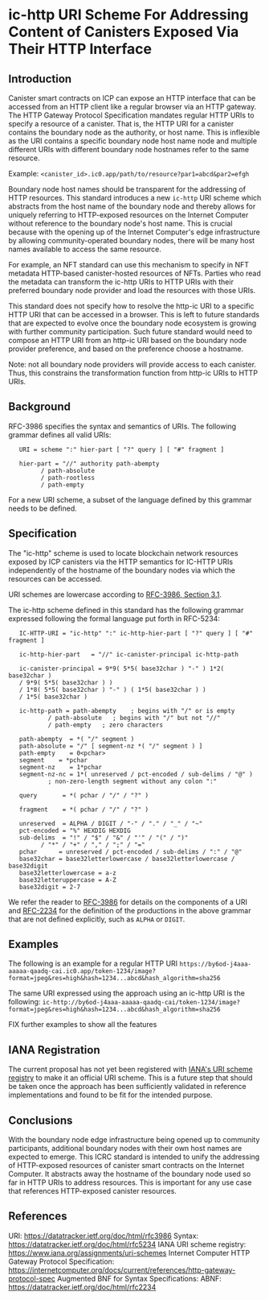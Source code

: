 # ic-http URI Scheme For Addressing Content of Canisters Exposed Via Their HTTP Interface


## Introduction

Canister smart contracts on ICP can expose an HTTP interface that can be accessed from an HTTP client like a regular browser via an HTTP gateway. The HTTP Gateway Protocol Specification mandates regular HTTP URIs to specify a resource of a canister. That is, the HTTP URI for a canister contains the boundary node as the authority, or host name. This is inflexible as the URI contains a specific boundary node host name node and multiple different URIs with different boundary node hostnames refer to the same resource. 

Example: `<canister_id>.ic0.app/path/to/resource?par1=abcd&par2=efgh`

Boundary node host names should be transparent for the addressing of HTTP resources. This standard introduces a new `ic-http` URI scheme which abstracts from the host name of the boundary node and thereby allows for uniquely referring to HTTP-exposed resources on the Internet Computer without reference to the boundary node's host name. This is crucial because with the opening up of the Internet Computer's edge infrastructure by allowing community-operated boundary nodes, there will be many host names available to access the same resource.

For example, an NFT standard can use this mechanism to specify in NFT metadata HTTP-based canister-hosted resources of NFTs. Parties who read the metadata can transform the ic-http URIs to HTTP URIs with their preferred boundary node provider and load the resources with those URIs.

This standard does not specify how to resolve the http-ic URI to a specific HTTP URI that can be accessed in a browser. This is left to future standards that are expected to evolve once the boundary node ecosystem is growing with further community participation. Such future standard would need to compose an HTTP URI from an http-ic URI based on the boundary node provider preference, and based on the preference choose a hostname.

Note: not all boundary node providers will provide access to each canister. Thus, this constrains the transformation function from http-ic URIs to HTTP URIs.


## Background

RFC-3986 specifies the syntax and semantics of URIs. The following grammar defines all valid URIs:

```
   URI = scheme ":" hier-part [ "?" query ] [ "#" fragment ]

   hier-part = "//" authority path-abempty
         / path-absolute
         / path-rootless
         / path-empty
```

For a new URI scheme, a subset of the language defined by this grammar needs to be defined.


## Specification

The "ic-http" scheme is used to locate blockchain network resources exposed by ICP canisters via the HTTP semantics for IC-HTTP URIs independently of the hostname of the boundary nodes via which the resources can be accessed.

URI schemes are lowercase according to [RFC-3986, Section 3.1](https://datatracker.ietf.org/doc/html/rfc3986#section-3.1).

The ic-http scheme defined in this standard has the following grammar expressed following the formal language put forth in RFC-5234:


```
   IC-HTTP-URI = "ic-http" ":" ic-http-hier-part [ "?" query ] [ "#" fragment ]

   ic-http-hier-part   = "//" ic-canister-principal ic-http-path

   ic-canister-principal = 9*9( 5*5( base32char ) "-" ) 1*2( base32char )
   / 9*9( 5*5( base32char ) )
   / 1*8( 5*5( base32char ) "-" ) ( 1*5( base32char ) )
   / 1*5( base32char )

   ic-http-path = path-abempty    ; begins with "/" or is empty
           / path-absolute   ; begins with "/" but not "//"
           / path-empty   ; zero characters

   path-abempty  = *( "/" segment )
   path-absolute = "/" [ segment-nz *( "/" segment ) ]
   path-empty    = 0<pchar>
   segment    = *pchar
   segment-nz    = 1*pchar
   segment-nz-nc = 1*( unreserved / pct-encoded / sub-delims / "@" )
           ; non-zero-length segment without any colon ":"

   query       = *( pchar / "/" / "?" )

   fragment    = *( pchar / "/" / "?" )

   unreserved  = ALPHA / DIGIT / "-" / "." / "_" / "~"
   pct-encoded = "%" HEXDIG HEXDIG
   sub-delims  = "!" / "$" / "&" / "'" / "(" / ")"
         / "*" / "+" / "," / ";" / "="
   pchar      = unreserved / pct-encoded / sub-delims / ":" / "@"
   base32char = base32letterlowercase / base32letterlowercase / base32digit
   base32letterlowercase = a-z
   base32letteruppercase = A-Z
   base32digit = 2-7
```

We refer the reader to [RFC-3986]([https://datatracker.ietf.org/doc/html/rfc3986](https://datatracker.ietf.org/doc/html/rfc3986#section-3.4)) for details on the components of a URI and [RFC-2234](https://datatracker.ietf.org/doc/html/rfc2234) for the definition of the productions in the above grammar that are not defined explicitly, such as `ALPHA` or `DIGIT`.


## Examples

The following is an example for a regular HTTP URI
`https://by6od-j4aaa-aaaaa-qaadq-cai.ic0.app/token-1234/image?format=jpeg&res=high&hash=1234...abcd&hash_algorithm=sha256`

The same URI expressed using the approach using an ic-http URI is the following:
`ic-http://by6od-j4aaa-aaaaa-qaadq-cai/token-1234/image?format=jpeg&res=high&hash=1234...abcd&hash_algorithm=sha256`

FIX further examples to show all the features


## IANA Registration

The current proposal has not yet been registered with [IANA's URI scheme registry](https://www.iana.org/assignments/uri-schemes) to make it an official URI scheme. This is a future step that should be taken once the approach has been sufficiently validated in reference implementations and found to be fit for the intended purpose.


## Conclusions

With the boundary node edge infrastructure being opened up to community participants, additional boundary nodes with their own host names are expected to emerge. This ICRC standard is intended to unify the addressing of HTTP-exposed resources of canister smart contracts on the Internet Computer. It abstracts away the hostname of the boundary node used so far in HTTP URIs to address resources. This is important for any use case that references HTTP-exposed canister resources.


## References

URI: https://datatracker.ietf.org/doc/html/rfc3986
Syntax: https://datatracker.ietf.org/doc/html/rfc5234
IANA URI scheme registry: https://www.iana.org/assignments/uri-schemes
Internet Computer HTTP Gateway Protocol Specification: https://internetcomputer.org/docs/current/references/http-gateway-protocol-spec
Augmented BNF for Syntax Specifications: ABNF: https://datatracker.ietf.org/doc/html/rfc2234